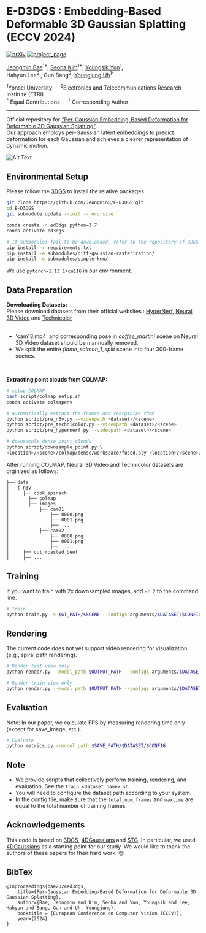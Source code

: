 #  E-D3DGS : Embedding-Based Deformable 3D Gaussian Splatting (ECCV 2024)

[![arXiv](https://img.shields.io/badge/arXiv-2404.03613-006600)](https://arxiv.org/abs/2404.03613) 
[![project_page](https://img.shields.io/badge/project_page-68BC71)](https://jeongminb.github.io/e-d3dgs/)

[Jeongmin Bae](https://jeongminb.github.io/)<sup>1*</sup>, [Seoha Kim](https://seoha-kim.github.io/)<sup>1*</sup>, [Youngsik Yun](https://bbangsik13.github.io/)<sup>1</sup>, </br>
Hahyun Lee<sup>2 </sup>, Gun Bang<sup>2</sup>, [Youngjung Uh](https://github.com/yj-uh)<sup>1†</sup>

<sup>1</sup>Yonsei University &emsp; <sup>2</sup>Electronics and Telecommunications Research Institute (ETRI)
<br><sup>\*</sup> Equal Contributions &emsp; <sup>†</sup> Corresponding Author

---

Official repository for <a href="https://arxiv.org/abs/2404.03613">"Per-Gaussian Embedding-Based Deformation for Deformable 3D Gaussian Splatting"</a><be>. <br>
Our approach employs per-Gaussian latent embeddings to predict deformation for each Gaussian and achieves a clearer representation of dynamic motion.

![Alt Text](https://github.com/JeongminB/E-D3DGS/blob/main/teaser.gif)

## Environmental Setup
Please follow the [3DGS](https://github.com/graphdeco-inria/gaussian-splatting) to install the relative packages.
```bash
git clone https://github.com/JeongminB/E-D3DGS.git
cd E-D3DGS
git submodule update --init --recursive

conda create -n ed3dgs python=3.7 
conda activate ed3dgs

# If submodules fail to be downloaded, refer to the repository of 3DGS  
pip install -r requirements.txt
pip install -e submodules/diff-gaussian-rasterization/
pip install -e submodules/simple-knn/ 
```
We use `pytorch=1.13.1+cu116` in our environment.


## Data Preparation

**Downloading Datasets:**  
Please download datasets from their official websites : [HyperNerf](https://github.com/google/hypernerf/releases/tag/v0.1), [Neural 3D Video](https://github.com/facebookresearch/Neural_3D_Video) and [Technicolor](https://www.interdigital.com/data_sets/light-field-dataset) <br><br>
- 'cam13.mp4' and corresponding pose in <i>coffee_martini</i> scene on Neural 3D Video dataset should be mannually removed. <br>
- We split the entire <i>flame_salmon_1_split</i> scene into four 300-frame scenes.

<br>

**Extracting point clouds from COLMAP:** 
```bash
# setup COLMAP 
bash script/colmap_setup.sh
conda activate colmapenv 

# automatically extract the frames and reorginize them
python script/pre_n3v.py --videopath <dataset>/<scene>
python script/pre_technicolor.py --videopath <dataset>/<scene>
python script/pre_hypernerf.py --videopath <dataset>/<scene>

# downsample dense point clouds
python script/downsample_point.py \
<location>/<scene>/colmap/dense/workspace/fused.ply <location>/<scene>/points3D_downsample.ply
```


After running COLMAP, Neural 3D Video and Technicolor datasets are orginized as follows:
```
├── data
│   | n3v
│     ├── cook_spinach
│       ├── colmap
│       ├── images
│           ├── cam01
│               ├── 0000.png
│               ├── 0001.png
│               ├── ...
│           ├── cam02
│               ├── 0000.png
│               ├── 0001.png
│               ├── ...
│     ├── cut_roasted_beef
|     ├── ...
```

## Training

If you want to train with 2x downsampled images, add `-r 2` to the command line.
``` bash
# Train
python train.py -s $GT_PATH/$SCENE --configs arguments/$DATASET/$CONFIG.py --model_path $OUTPUT_PATH --expname $DATASET/$SCENE
``` 

## Rendering
The current code does not yet support video rendering for visualization (e.g., spiral path rendering).

``` bash
# Render test view only
python render.py --model_path $OUTPUT_PATH --configs arguments/$DATASET/$CONFIG.py --skip_train --skip_video

# Render train view only
python render.py --model_path $OUTPUT_PATH --configs arguments/$DATASET/$CONFIG.py --skip_test --skip_video
```

## Evaluation
Note: In our paper, we calculate FPS by measuring rendering time only (except for save_image, etc.).
``` bash
# Evaluate
python metrics.py --model_path $SAVE_PATH/$DATASET/$CONFIG
```

## Note

* We provide scripts that collectively perform training, rendering, and evaluation. See the `train_<dataset_name>.sh`. 
* You will need to configure the dataset path according to your system.
* In the config file, make sure that the `total_num_frames` and `maxtime` are equal to the total number of training frames.

## Acknowledgements

This code is based on [3DGS](https://github.com/graphdeco-inria/gaussian-splatting), [4DGaussians](https://github.com/hustvl/4DGaussians) and [STG](https://github.com/oppo-us-research/SpacetimeGaussians). In particular, we used [4DGaussians](https://github.com/hustvl/4DGaussians) as a starting point for our study. We would like to thank the authors of these papers for their hard work. 😊

## BibTex
```
@inproceedings{bae2024ed3dgs,
    title={Per-Gaussian Embedding-Based Deformation for Deformable 3D Gaussian Splatting}, 
    author={Bae, Jeongmin and Kim, Seoha and Yun, Youngsik and Lee, Hahyun and Bang, Gun and Uh, Youngjung}, 
    booktitle = {European Conference on Computer Vision (ECCV)},
    year={2024}
}
```

